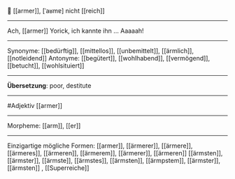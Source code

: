 🔶 [[armer]], [ˈaʁmɐ]
nicht [[reich]]

---

Ach, [[armer]] Yorick, ich kannte ihn … Aaaaah!

---

Synonyme:
[[bedürftig]], [[mittellos]], [[unbemittelt]], [[ärmlich]], [[notleidend]]
Antonyme:
[[begütert]], [[wohlhabend]], [[vermögend]], [[betucht]], [[wohlsituiert]]

---

**Übersetzung**:
poor, destitute

---

#Adjektiv [[armer]]

---

Morpheme:
[[arm]], [[er]]

---

Einzigartige mögliche Formen:
[[armer]], [[ärmerer]], [[ärmere]], [[ärmeres]], [[ärmeren]], [[ärmerem]], [[ärmerer]], [[ärmeren]]
[[ärmsten]], [[ärmster]], [[ärmste]], [[ärmstes]], [[ärmsten]], [[ärmpstem]], [[ärmster]], [[ärmsten]]
, [[Superreiche]]